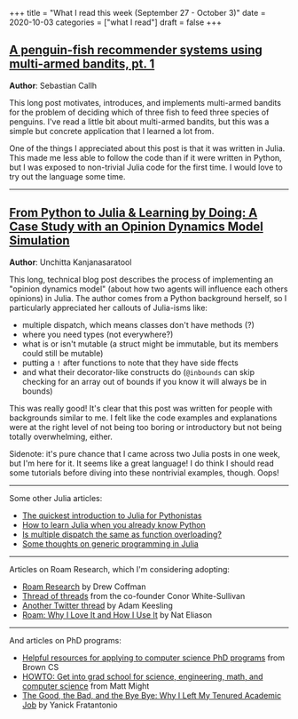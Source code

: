 +++
title = "What I read this week (September 27 - October 3)"
date = 2020-10-03
categories = ["what I read"]
draft = false
+++



<!--more-->

## [A penguin-fish recommender systems using multi-armed bandits, pt. 1](https://sebastiancallh.github.io/post/multi-armed-bandits-and-penguins/)
**Author**: Sebastian Callh

This long post motivates, introduces, and implements multi-armed bandits for the problem of deciding which of three fish to feed three species of penguins. I've read a little bit about multi-armed bandits, but this was a simple but concrete application that I learned a lot from.

One of the things I appreciated about this post is that it was written in Julia. This made me less able to follow the code than if it were written in Python, but I was exposed to non-trivial Julia code for the first time. I would love to try out the language some time.

---

## [From Python to Julia & Learning by Doing: A Case Study with an Opinion Dynamics Model Simulation](https://unchitta.com/blog/2020/10/deffuant-weisbuch-julia/)
**Author**: Unchitta Kanjanasaratool

This long, technical blog post describes the process of implementing an "opinion dynamics model" (about how two agents will influence each others opinions) in Julia. The author comes from a Python background herself, so I particularly appreciated her callouts of Julia-isms like:
 * multiple dispatch, which means classes don't have methods (?)
 * where you need types (not everywhere?)
 * what is or isn't mutable (a struct might be immutable, but its members could still be mutable)
 * putting a `!` after functions to note that they have side ffects
 * and what their decorator-like constructs do (`@inbounds` can skip checking for an array out of bounds if you know it will always be in bounds)

This was really good! It's clear that this post was written for people with backgrounds similar to me. I felt like the code examples and explanations were at the right level of not being too boring or introductory but not being totally overwhelming, either. 

Sidenote: it's pure chance that I came across two Julia posts in one week, but I'm here for it. It seems like a great language! I do think I should read some tutorials before diving into these nontrivial examples, though. Oops!

---

Some other Julia articles:
 * [The quickest introduction to Julia for Pythonistas](https://sunscrapers.com/blog/the-quickest-introduction-to-julia-for-pythonistas/)
 * [How to learn Julia when you already know Python](https://towardsdatascience.com/how-to-learn-julia-when-you-already-know-python-641ed02b3fa7)
 * [Is multiple dispatch the same as function overloading?](https://discourse.julialang.org/t/is-multiple-dispatch-the-same-as-function-overloading/4145/8)
 * [Some thoughts on generic programming in Julia](https://eschnett.github.io/julia/2016/06/23/some-thoughts-on-generic-programming-in-julia)

---

Articles on Roam Research, which I'm considering adopting:
 * [Roam Research](https://drewcoffman.com/ROAM-RESEARCH) by Drew Coffman
 * [Thread of threads](https://twitter.com/Conaw/status/1198399750032232449) from the co-founder Conor White-Sullivan
 * [Another Twitter thread](https://twitter.com/adam_keesling/status/1196864424725774336) by Adam Keesling
 * [Roam: Why I Love It and How I Use It](https://www.nateliason.com/blog/roam) by Nat Eliason

---

And articles on PhD programs:
 * [Helpful resources for applying to computer science PhD programs](https://cs.brown.edu/degrees/doctoral/applications/helpful-resources-applying-computer-science-phd-programs/) from Brown CS
 * [HOWTO: Get into grad school for science, engineering, math, and computer science](http://matt.might.net/articles/how-to-apply-and-get-in-to-graduate-school-in-science-mathematics-engineering-or-computer-science/) from Matt Might
 * [The Good, the Bad, and the Bye Bye: Why I Left My Tenured Academic Job](https://reyammer.io/blog/2020/10/03/the-good-the-bad-and-the-bye-bye-why-i-left-my-tenured-academic-job/) by Yanick Fratantonio
